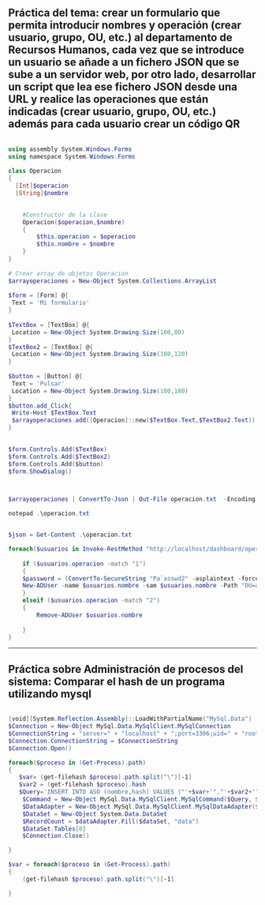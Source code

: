 ## Práctica del tema: crear un formulario que permita introducir nombres y operación (crear usuario, grupo, OU, etc.) al departamento de Recursos Humanos, cada vez que se introduce un usuario se añade a un fichero JSON que se sube a un servidor web, por otro lado, desarrollar un script que lea ese fichero JSON desde una URL y realice las operaciones que están indicadas (crear usuario, grupo, OU, etc.) además para cada usuario crear un código QR

```powershell

using assembly System.Windows.Forms
using namespace System.Windows.Forms
 
class Operacion
{ 
  [Int]$operacion
  [String]$nombre

 
    #Constructor de la clase
    Operacion($operacion,$nombre)
    {
        $this.operacion = $operacion
        $this.nombre = $nombre
    }
}
 
# Crear array de objetos Operacion
$arrayoperaciones = New-Object System.Collections.ArrayList
 
$form = [Form] @{
 Text = 'Mi formulario'
}
 
$TextBox = [TextBox] @{
 Location = New-Object System.Drawing.Size(100,80)
}
$TextBox2 = [TextBox] @{
 Location = New-Object System.Drawing.Size(100,120)
}
 
$button = [Button] @{
 Text = 'Pulsar'
 Location = New-Object System.Drawing.Size(100,180)
}
$button.add_Click{
 Write-Host $TextBox.Text
 $arrayoperaciones.add([Operacion]::new($TextBox.Text,$TextBox2.Text))
}
 

$form.Controls.Add($TextBox)
$form.Controls.Add($TextBox2)
$form.Controls.Add($button)
$form.ShowDialog()



$arrayoperaciones | ConvertTo-Json | Out-File operacion.txt  -Encoding default

notepad .\operacion.txt


$json = Get-Content .\operacion.txt

foreach($usuarios in Invoke-RestMethod "http://localhost/dashboard/operacion.txt"){
    
    if ($usuarios.operacion -match "1")
    {
    $password = (ConvertTo-SecureString "Pa`asswd2" -asplaintext -force)
    New-ADUser -name $usuarios.nombre -sam $usuarios.nombre -Path "OU=alumnos, DC=andel, DC=local" -AccountPassword $password -enable $true
    }
    elseif ($usuarios.operacion -match "2")
    {
        Remove-ADUser $usuarios.nombre 
    
    }
}

```

--- 

## Práctica sobre Administración de procesos del sistema: Comparar el hash de un programa utilizando mysql

```powershell

[void][System.Reflection.Assembly]::LoadWithPartialName("MySql.Data")
$Connection = New-Object MySql.Data.MySqlClient.MySqlConnection
$ConnectionString = "server=" + "localhost" + ";port=3306;uid=" + "root" + ";pwd=" + ";database="+"test"
$Connection.ConnectionString = $ConnectionString
$Connection.Open()

foreach($proceso in (Get-Process).path)
{
   $var= (get-filehash $proceso).path.split("\")[-1]
   $var2 = (get-filehash $proceso).hash
   $Query='INSERT INTO ASO (nombre,hash) VALUES ("'+$var+'","'+$var2+'")'
    $Command = New-Object MySql.Data.MySqlClient.MySqlCommand($Query, $Connection)
    $DataAdapter = New-Object MySql.Data.MySqlClient.MySqlDataAdapter($Command)
    $DataSet = New-Object System.Data.DataSet
    $RecordCount = $dataAdapter.Fill($dataSet, "data")
    $DataSet.Tables[0]
    $Connection.Close()

}

$var = foreach($proceso in (Get-Process).path)
{
    (get-filehash $proceso).path.split("\")[-1]

}

```